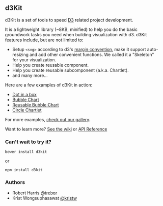 ## d3Kit

d3Kit is a set of tools to speed [D3](https://github.com/mbostock/d3) related project development.

[](https://raw.githubusercontent.com/twitter/d3kit/dev/resources/skeleton.png)

It is a lightweight library (~8KB, minified) to help you do the basic groundwork tasks you need when building visualization with d3.
d3Kit features include, but are not limited to:

* Setup ```<svg>``` according to d3's [margin convention](http://bl.ocks.org/mbostock/3019563), make it support auto-resizing and add other convenient functions. We called it a "Skeleton" for your visualization.
* Help you create reusable component.
* Help you create reusable subcomponent (a.k.a. Chartlet).
* and many more...

Here are a few examples of d3Kit in action:
* [Dot in a box](http://bl.ocks.org/treboresque/f839966214cf66627df6)
* [Bubble Chart](http://bl.ocks.org/kristw/75999459f1a34e05d580)
* [Reusable Bubble Chart](http://bl.ocks.org/kristw/d8b15dd09a4c3510621c)
* [Circle Chartlet](http://bl.ocks.org/treboresque/0f01e42fb3c9268d7105)

For more examples, [check out our gallery](https://github.com/twitter/d3kit/wiki/Gallery).

Want to learn more? [See the wiki](https://github.com/twitter/d3kit/wiki) or [API Reference](https://github.com/twitter/d3kit/wiki/API-reference)

### Can't wait to try it?

```
bower install d3kit
```

or

```
npm install d3kit
```

### Authors

* Robert Harris [@trebor](https://twitter.com/trebor)
* Krist Wongsuphasawat [@kristw](https://twitter.com/kristw)
